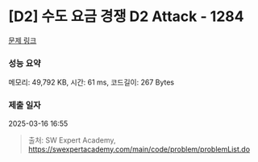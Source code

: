 # [D2] 수도 요금 경쟁 D2 Attack - 1284 

[문제 링크](https://swexpertacademy.com/main/code/problem/problemDetail.do?contestProbId=AV189xUaI8UCFAZN) 

### 성능 요약

메모리: 49,792 KB, 시간: 61 ms, 코드길이: 267 Bytes

### 제출 일자

2025-03-16 16:55



> 출처: SW Expert Academy, https://swexpertacademy.com/main/code/problem/problemList.do